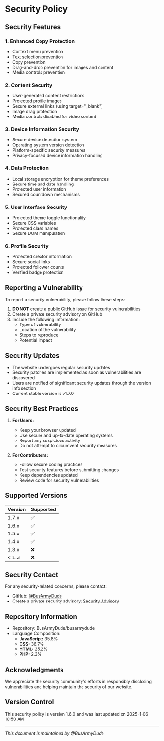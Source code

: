 # Security Policy

## Security Features

### 1. Enhanced Copy Protection
- Context menu prevention
- Text selection prevention
- Copy prevention
- Drag-and-drop prevention for images and content
- Media controls prevention

### 2. Content Security
- User-generated content restrictions
- Protected profile images
- Secure external links (using target="_blank")
- Image drag protection
- Media controls disabled for video content

### 3. Device Information Security
- Secure device detection system
- Operating system version detection
- Platform-specific security measures
- Privacy-focused device information handling

### 4. Data Protection
- Local storage encryption for theme preferences
- Secure time and date handling
- Protected user information
- Secured countdown mechanisms

### 5. User Interface Security
- Protected theme toggle functionality
- Secure CSS variables
- Protected class names
- Secure DOM manipulation

### 6. Profile Security
- Protected creator information
- Secure social links
- Protected follower counts
- Verified badge protection

## Reporting a Vulnerability

To report a security vulnerability, please follow these steps:

1. **DO NOT** create a public GitHub issue for security vulnerabilities
2. Create a private security advisory on GitHub
3. Include the following information:
   - Type of vulnerability
   - Location of the vulnerability
   - Steps to reproduce
   - Potential impact

## Security Updates

- The website undergoes regular security updates
- Security patches are implemented as soon as vulnerabilities are discovered
- Users are notified of significant security updates through the version info section
- Current stable version is v1.7.0

## Security Best Practices

1. **For Users:**
   - Keep your browser updated
   - Use secure and up-to-date operating systems
   - Report any suspicious activity
   - Do not attempt to circumvent security measures

2. **For Contributors:**
   - Follow secure coding practices
   - Test security features before submitting changes
   - Keep dependencies updated
   - Review code for security vulnerabilities

## Supported Versions

| Version | Supported          |
| ------- | ------------------ |
| 1.7.x   | :white_check_mark: |
| 1.6.x   | :white_check_mark: |
| 1.5.x   | :white_check_mark: |
| 1.4.x   | :white_check_mark: |
| 1.3.x   | :x:                |
| < 1.3   | :x:                |

## Security Contact

For any security-related concerns, please contact:
- GitHub: [@BusArmyDude](https://github.com/BusArmyDude)
- Create a private security advisory: [Security Advisory](https://github.com/BusArmyDude/busarmydude/security/advisories/new)

## Repository Information
- Repository: BusArmyDude/busarmydude
- Language Composition:
  - **JavaScript:** 35.8%
  - **CSS:** 36.7%
  - **HTML:** 25.2%
  - **PHP:** 2.3%

## Acknowledgments

We appreciate the security community's efforts in responsibly disclosing vulnerabilities and helping maintain the security of our website.

## Version Control

This security policy is version 1.6.0 and was last updated on 2025-1-06 10:50 AM

---

*This document is maintained by @BusArmyDude*

